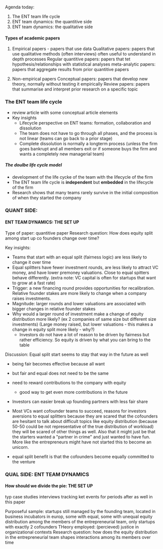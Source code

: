 Agenda today:
1. The ENT team life cycle
2. ENT team dynamics: the quantitive side
3. ENT team dynamics: the qualitative side

#### Types of academic papers
1. Empirical papers - papers that use data
Qualitative papers: papers that use qualitative methods (often interviews) often useful to understand in depth processes
Regular quantitive papers: papers that tet hypothesis/relationships with statistical analyses
meta-analytic papers: papers that aggregate results from prior quantitive papers

2. Non-empirical papers
Conceptual papers: papers that develop new theory, normally without testing it empirically
Review papers: papers that summarise and interpret prior research on a specific topic


### The ENT team life cycle

- review article with some conceptual article elements
- Key insights
	- Lifecycle perspective on ENT teams: formation, collaboration and dissolution
	- The team does not have to go through all phases, and the process is not linear (teams can go back to a prior stage)
	- Complete dissolution is normally a longterm process (unless the firm goes bankrupt and all members exit or if someone buys the firm and wants a completely new managerial team)

##### The doulbe life cycle model
- development of the life cycke of the team with the lifecycle of the firm
- The ENT team life cycle is **independent** but **embedded** in the lifecycle of the firm
- Research shows that many teams rarely survive in the initial composition of when they started the company


### QUANT SIDE:

#### ENT TEAM DYNAMICS: THE SET UP
Type of paper: quantitive paper
Research question: How does equity split among start up co founders change over time?

Key insights:
- Teams that start with an equal split (fairness logic) are less likely to change it over time
- Equal splitters have fewer investment rounds, are less likely to attract VC money, and have lower premoney valuations. Close to equal spitters behave differently. (extra note: VC capital is often for startups that want to grow at a fast rate)
- Trigger: a new financing round provides opportunities for recalibration. Relative founder stakes are more likely to change when a company raises investments.
- Magnitude: larger rounds and lower valuations are associated with bigger changes in relative founder stakes
- Why would a larger round of investment make a change of equity distribution more likely? (ex 2 companies of same size but different size investments) (Large money raised, but lower valuations - this makes a change in equity split more likely - why?)
	- Investors do not have a lot of reason to be driven by fairness but rather efficiency. So equity is driven by what you can bring to the table

Discussion:
Equal split start seems to stay that way in the future as well
- being fair becomes effective because all want
- but fair and equal does not need to be the same
- need to reward contributions to the company with equity
	- good way to get even more contributions in the future
- Investors can easier break up founding partners with less fair share
- Most VCs want cofounder teams to succeed, reasons for investors aversions to equal splitters because they are scared that the cofounders are hesitant to talk about difficult topics like equity distribution (because 50-50 could be not representative of the true distribution of workload) they will be scared of other things as well. Also that it might just be that the starters wanted a "partner in crime" and just wanted to have fun. More like the entrepreneurs might have not started this to become an unicorn.

- equal split benefit is that the cofounders become equally committed to the venture

### QUAL SIDE: ENT TEAM DYNAMICS
#### How should we divide the pie: THE SET UP

typ case studies
interviews tracking ket events for periods after as well in this paper

Purposeful sample: startups still managed by the founding team, located in business incubators in europ, some with equal, some with unequal equity distribution among the members of the entrepreneurial team, only startups with exactly 2 cofounders
THeory employed: (percieved) justice in organizational contexts
Research question: how does the equity distribution in the entrepreneurial team shapes interactions among its members over time